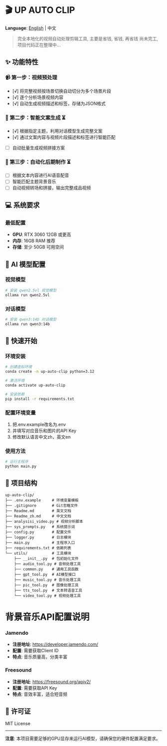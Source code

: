 # 🎬 UP AUTO CLIP

**Language**: [English](./Readme.md) | 中文

> 完全本地化的视频自动处理剪辑工具, 主要是省钱, 省钱, 再省钱
尚未完工, 项目代码正在整理中...

## ✨ 功能特性

### 📹 第一步：视频预处理
- [√] 将完整视频按场景切换自动切分为多个场景片段
- [√] 逐个分析场景视频内容
- [√] 自动生成视频描述和标签，存储为JSON格式

### 📝 第二步：智能文案生成 ⏳
- [√] 根据指定主题，利用对话模型生成完整文案
- [√] 通过文案内容与视频片段描述和标签进行智能匹配
- [ ] 自动批量生成视频拼接方案

### 🎵 第三步：自动化后期制作 ⏳
- [ ] 根据文本内容进行AI语音配音
- [ ] 智能匹配主题背景音乐
- [ ] 自动视频转场和拼接，输出完整成品视频

## 💻 系统要求

### 最低配置
- **GPU**: RTX 3060 12GB 或更高
- **内存**: 16GB RAM 推荐
- **存储**: 至少 50GB 可用空间

## 🤖 AI 模型配置

### 视觉模型
```bash
# 安装 qwen2.5vl 视觉模型
ollama run qwen2.5vl
```

### 对话模型
```bash
# 安装 qwen3:14b 对话模型
ollama run qwen3:14b
```

## 🚀 快速开始

### 环境安装
```bash
# 创建虚拟环境
conda create -n up-auto-clip python=3.12

# 激活环境
conda activate up-auto-clip

# 安装依赖
pip install -r requirements.txt
```

### 配置环境变量
1. 把.env.example改名为.env
2. 并填写对应音乐和图片的API Key
3. 修改默认语言中文zh，英文en

### 使用方法
```bash
# 运行主程序
python main.py
```

## 📁 项目结构
```
up-auto-clip/
├── .env.example     # 环境变量模板
├── .gitignore       # Git忽略文件
├── Readme.md        # 英文文档
├── Readme_zh.md     # 中文文档
├── analysisi_video.py # 视频分析脚本
├── sys_prompts.py   # 系统提示词
├── config.py        # 配置文件
├── logger.py        # 日志模块
├── main.py          # 主程序入口
├── requirements.txt # 依赖列表
└── utils/           # 工具模块
    ├── __init__.py  # 包初始化文件
    ├── audio_tool.py # 音频处理工具
    ├── common.py    # 通用工具函数
    ├── gpt_tool.py  # AI模型接口
    ├── music_tool.py # 音乐处理工具
    ├── pic_tool.py  # 图像处理工具
    ├── tts_tool.py  # 文本转语音工具
    └── video_tool.py # 视频处理工具
```

# 背景音乐API配置说明
### Jamendo
- **注册地址**: https://developer.jamendo.com/
- **配置**: 需要获取Client ID
- **特点**: 音乐质量高，分类丰富

### Freesound
- **注册地址**: https://freesound.org/apiv2/
- **配置**: 需要获取API Key
- **特点**: 音效丰富，适合短音频

## 📄 许可证

MIT License

---

**注意**: 本项目需要足够的GPU显存来运行AI模型，请确保您的硬件配置满足要求。